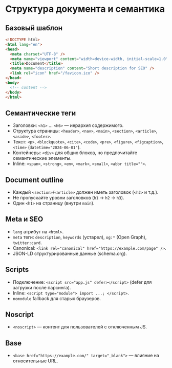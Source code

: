 # Структура документа и семантика

## Базовый шаблон
```html
<!DOCTYPE html>
<html lang="en">
<head>
  <meta charset="UTF-8" />
  <meta name="viewport" content="width=device-width, initial-scale=1.0" />
  <title>Document</title>
  <meta name="description" content="Short description for SEO" />
  <link rel="icon" href="/favicon.ico" />
</head>
<body>
  <!-- content -->
</body>
</html>
```

## Семантические теги
- Заголовки: `<h1>` ... `<h6>` — иерархия содержимого.
- Структура страницы: `<header>`, `<nav>`, `<main>`, `<section>`, `<article>`, `<aside>`, `<footer>`.
- Текст: `<p>`, `<blockquote>`, `<cite>`, `<code>`, `<pre>`, `<figure>`, `<figcaption>`, `<time>` (`datetime="2024-06-01"`).
- Контейнеры: `<div>` для общих блоков, но предпочитайте семантические элементы.
- Inline: `<span>`, `<strong>`, `<em>`, `<mark>`, `<small>`, `<abbr title="">`.

## Document outline
- Каждый `<section>`/`<article>` должен иметь заголовок (`<h2>` и т.д.).
- Не пропускайте уровни заголовков (`h1` → `h2` → `h3`).
- Один `<h1>` на страницу (внутри `main`).

## Meta и SEO
- `lang` атрибут на `<html>`.
- `meta` теги: `description`, `keywords` (устарел), `og:*` (Open Graph), `twitter:card`.
- Canonical: `<link rel="canonical" href="https://example.com/page" />`.
- JSON-LD структурированные данные (schema.org).

## Scripts
- Подключение: `<script src="app.js" defer></script>` (defer для загрузки после парсинга).
- Inline: `<script type="module"> import ...; </script>`.
- `nomodule` fallback для старых браузеров.

## Noscript
- `<noscript>` — контент для пользователей с отключенным JS.

## Base
- `<base href="https://example.com/" target="_blank">` — влияние на относительные URL.

